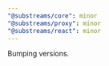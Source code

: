 ```yaml
---
"@substreams/core": minor
"@substreams/proxy": minor
"@substreams/react": minor
---
```


Bumping versions.
